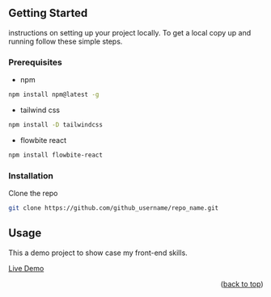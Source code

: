 
<!-- GETTING STARTED -->
## Getting Started

instructions on setting up your project locally.
To get a local copy up and running follow these simple steps.

### Prerequisites


  * npm
  ```sh
  npm install npm@latest -g
  ```
   * tailwind css
  ```sh
  npm install -D tailwindcss
  ```
  * flowbite react
  ```sh
  npm install flowbite-react
  ```
 
### Installation

 Clone the repo
   ```sh
   git clone https://github.com/github_username/repo_name.git
   ```

   



<!-- USAGE EXAMPLES -->
## Usage

This a demo project to show case my front-end skills.

 [Live Demo](https://na-abaya.web.app/)

<p align="right">(<a href="#readme-top">back to top</a>)</p>


